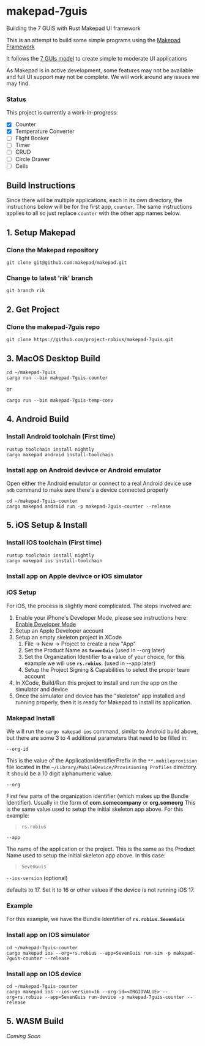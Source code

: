 # makepad-7guis

Building the 7 GUIS with Rust Makepad UI framework

This is an attempt to build some simple programs using the [Makepad Framework](https://github.com/makepad/makepad/)

It follows the [7 GUIs model](https://eugenkiss.github.io/7guis/) to create simple to moderate UI applications

As Makepad is in active development, some features may not be available and full UI support may not be complete. We will work around any issues we may find.

### Status
This project is currently a work-in-progress:

- [x] Counter
- [x] Temperature Converter
- [ ] Flight Booker
- [ ] Timer
- [ ] CRUD
- [ ] Circle Drawer
- [ ] Cells

## Build Instructions

Since there will be multiple applications, each in its own directory, the instructions below will be for the first app, `counter`. The same instructions applies to all so just replace `counter` with the other app names below.

## 1. Setup Makepad

### Clone the Makepad repository
```
git clone git@github.com:makepad/makepad.git
```

### Change to latest 'rik' branch
```
git branch rik
```

## 2. Get Project

### Clone the makepad-7guis repo
```
git clone https://github.com/project-robius/makepad-7guis.git
```

## 3. MacOS Desktop Build
```
cd ~/makepad-7guis
cargo run --bin makepad-7guis-counter
```
or
```
cargo run --bin makepad-7guis-temp-conv
```

## 4. Android Build

### Install Android toolchain (First time)
```
rustup toolchain install nightly
cargo makepad android install-toolchain
```

### Install app on Android devivce or Android emulator
Open either the Android emulator or connect to a real Android device
use `adb` command to make sure there's a device connected properly
```
cd ~/makepad-7guis-counter
cargo makepad android run -p makepad-7guis-counter --release
```

## 5. iOS Setup & Install

### Install IOS toolchain (First time)
```
rustup toolchain install nightly
cargo makepad ios install-toolchain
```

### Install app on Apple devivce or iOS simulator

### iOS Setup

For iOS, the process is slightly more complicated. The steps involved are:
1. Enable your iPhone's Developer Mode, please see instructions here: [Enable Developer Mode](https://www.delasign.com/blog/how-to-turn-on-developer-mode-on-an-iphone/)
1. Setup an Apple Developer account
1. Setup an empty skeleton project in XCode
    1. File -> New -> Project to create a new "App"
    1. Set the Product Name as **`SevenGuis`**  (used in --org later)
    1. Set the Organization Identifier to a value of your choice, for this example we will use **`rs.robius`**. (used in --app later)
    1. Setup the Project Signing & Capabilities to select the proper team account 
1. In XCode, Build/Run this project to install and run the app on the simulator and device
1. Once the simulator and device has the "skeleton" app installed and running properly, then it is ready for Makepad to install its application.

### Makepad Install
We will run the `cargo makepad ios` command, similar to Android build above, but there are some 3 to 4 additional parameters that need to be filled in:

`--org-id`

This *<ORGIDVALUE>* is the <string> value of the ApplicationIdentifierPrefix <key> in the `**.mobileprovision` file located in the `~/Library/MobileDevice/Provisioning Profiles` directory.
It should be a 10 digit alphanumeric value.

`--org`
    
First few parts of the organization identifier (which makes up the Bundle Identifier). Usually in the form of **com.somecompany** or **org.someorg**
This is the same value used to setup the initial skeleton app above. For this example:
> `rs.robius`
    
`--app`

The name of the application or the project. This is the same as the Product Name used to setup the initial skeleton app above. In this case:
> `SevenGuis`
    
`--ios-version` (optional)
    
defaults to 17. Set it to 16 or other values if the device is not running iOS 17.

### Example

For this example, we have the Bundle Identifier of **`rs.robius.SevenGuis`**

### Install app on IOS simulator
```
cd ~/makepad-7guis-counter
cargo makepad ios --org=rs.robius --app=SevenGuis run-sim -p makepad-7guis-counter --release
```

### Install app on IOS device
```
cd ~/makepad-7guis-counter
cargo makepad ios --ios-version=16 --org-id=<ORGIDVALUE> --org=rs.robius --app=SevenGuis run-device -p makepad-7guis-counter --release
```

## 5. WASM Build

*Coming Soon*

